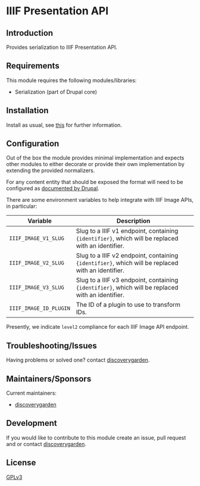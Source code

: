 # IIIF Presentation API

## Introduction

Provides serialization to IIIF Presentation API.

## Requirements

This module requires the following modules/libraries:

* Serialization (part of Drupal core)

## Installation

Install as usual, see
[this](https://www.drupal.org/docs/extending-drupal/installing-modules) for
further information.

## Configuration

Out of the box the module provides minimal implementation and expects other
modules to either decorate or provide their own implementation by extending the
provided normalizers.

For any content entity that should be exposed the format will need to be
configured as [documented by Drupal][1].

There are some environment variables to help integrate with IIIF Image APIs, in particular:

| Variable             | Description                                                                                       |
|----------------------|---------------------------------------------------------------------------------------------------|
| `IIIF_IMAGE_V1_SLUG` | Slug to a IIIF v1 endpoint, containing `{identifier}`, which will be replaced with an identifier. |
| `IIIF_IMAGE_V2_SLUG` | Slug to a IIIF v2 endpoint, containing `{identifier}`, which will be replaced with an identifier. |
| `IIIF_IMAGE_V3_SLUG` | Slug to a IIIF v3 endpoint, containing `{identifier}`, which will be replaced with an identifier. |
| `IIIF_IMAGE_ID_PLUGIN` | The ID of a plugin to use to transform IDs. |

Presently, we indicate `level2` compliance for each IIIF Image API endpoint.

## Troubleshooting/Issues

Having problems or solved one? contact
[discoverygarden](http://support.discoverygarden.ca).

## Maintainers/Sponsors

Current maintainers:

* [discoverygarden](http://www.discoverygarden.ca)

## Development

If you would like to contribute to this module create an issue, pull request
and or contact
[discoverygarden](http://support.discoverygarden.ca).

## License

[GPLv3](http://www.gnu.org/licenses/gpl-3.0.txt)

[1]: https://www.drupal.org/docs/drupal-apis/restful-web-services-api/restful-web-services-api-overview#s-api-features]
